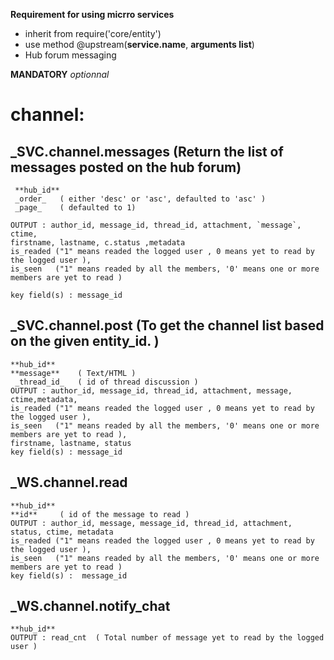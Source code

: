 

**Requirement for using micrro services**
- inherit from require('core/entity')
- use method @upstream(**service.name**, **arguments list**)
- Hub forum messaging

**MANDATORY**
_optionnal_

channel:
========
  
  ## _SVC.channel.messages   (Return the list of messages posted on the hub forum) 
     **hub_id** 
     _order_   ( either 'desc' or 'asc', defaulted to 'asc' )   
     _page_    ( defaulted to 1)

    OUTPUT : author_id, message_id, thread_id, attachment, `message`, ctime,
    firstname, lastname, c.status ,metadata
    is_readed ("1" means readed the logged user , 0 means yet to read by the logged user ),
    is_seen   ("1" means readed by all the members, '0' means one or more members are yet to read ) 

    key field(s) : message_id

   ## _SVC.channel.post   (To get the channel list based on the given entity_id. ) 
    **hub_id**     
    **message**    ( Text/HTML )     
     _thread_id_   ( id of thread discussion )   
    OUTPUT : author_id, message_id, thread_id, attachment, message, ctime,metadata,
    is_readed ("1" means readed the logged user , 0 means yet to read by the logged user ),
    is_seen   ("1" means readed by all the members, '0' means one or more members are yet to read ), 
    firstname, lastname, status
    key field(s) : message_id


  ## _WS.channel.read
    **hub_id**     
    **id**     ( id of the message to read )     
    OUTPUT : author_id, message, message_id, thread_id, attachment, status, ctime, metadata 
    is_readed ("1" means readed the logged user , 0 means yet to read by the logged user ),
    is_seen   ("1" means readed by all the members, '0' means one or more members are yet to read ) 
    key field(s) :  message_id

  ## _WS.channel.notify_chat
    **hub_id**     
    OUTPUT : read_cnt  ( Total number of message yet to read by the logged user )
    